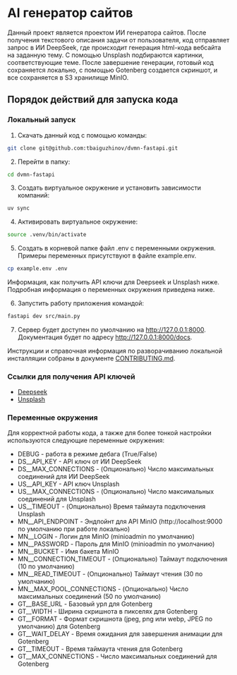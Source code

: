 # AI генератор сайтов

Данный проект является проектом ИИ генератора сайтов. После получения текстового описания задачи от пользователя, код отправляет запрос в ИИ DeepSeek, где происходит генерация html-кода вебсайта на заданную тему. С помощью Unsplash подбираются картинки, соответствующие теме. После завершение генерации, готовый код сохраняется локально, с помощью Gotenberg создается скриншот, и все сохраняется в S3 хранилище MinIO.


## Порядок действий для запуска кода

### Локальный запуск

1. Скачать данный код с помощью команды:

```bash
git clone git@github.com:tbaiguzhinov/dvmn-fastapi.git
```

2. Перейти в папку:
```bash
cd dvmn-fastapi
```

3. Создать виртуальное окружение и установить зависимости компаний:

```bash
uv sync
```

4. Активировать виртуальное окружение:

```bash
source .venv/bin/activate
```

5. Создать в корневой папке файл .env с переменными окружения. Примеры переменных присутствуют в файле example.env.

```bash
cp example.env .env
```

Информация, как получить API ключи для Deepseek и Unsplash ниже.  
Подробная информация о переменных окружения приведена ниже.  

6. Запустить работу приложения командой:

```bash
fastapi dev src/main.py
```

7. Сервер будет доступен по умолчанию на http://127.0.0.1:8000. Документация будет по адресу http://127.0.0.1:8000/docs.


Инструкции и справочная информация по разворачиванию локальной инсталляции собраны
в документе [CONTRIBUTING.md](./CONTRIBUTING.md).


### Ссылки для получения API ключей

- [Deepseek](https://api-docs.deepseek.com/)  
- [Unsplash](https://unsplash.com/documentation#creating-a-developer-account)

### Переменные окружения

Для корректной работы кода, а также для более тонкой настройки используются следующие переменные окружения: 

- DEBUG - работа в режиме дебага (True/False)
- DS__API_KEY - API ключ от ИИ DeepSeek
- DS__MAX_CONNECTIONS - (Опционально) Число максимальных соединений для ИИ DeepSeek
- US__API_KEY - API ключ Unsplash
- US__MAX_CONNECTIONS - (Опционально) Число максимальных соединений для Unsplash
- US__TIMEOUT - (Опционально) Время таймаута подключения Unsplash
- MN__API_ENDPOINT - Эндпойнт для API MinIO (http://localhost:9000 по умолчанию при работе локально)
- MN__LOGIN - Логин для MinIO (minioadmin по умолчанию)
- MN__PASSWORD - Пароль для MinIO (minioadmin по умолчанию)
- MN__BUCKET - Имя бакета MinIO
- MN__CONNECTION_TIMEOUT - (Опционально) Таймаут подключения (10 по умолчанию)
- MN__READ_TIMEOUT - (Опционально) Таймаут чтения (30 по умолчанию)
- MN__MAX_POOL_CONNECTIONS - (Опционально) Число максимальных соединений (50 по умолчанию)
- GT__BASE_URL - Базовый урл для Gotenberg
- GT__WIDTH - Ширина скришнота в пикселях для Gotenberg
- GT__FORMAT - Формат скришнота (jpeg, png или webp, JPEG по умолчанию) для Gotenberg
- GT__WAIT_DELAY - Время ожидания для завершения анимации для Gotenberg
- GT__TIMEOUT - Время таймаута чтения для Gotenberg
- GT__MAX_CONNECTIONS - Число максимальных соединений для Gotenberg
